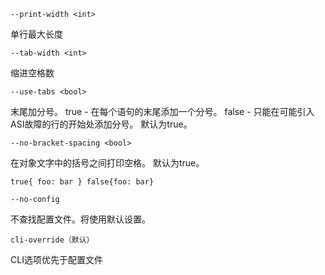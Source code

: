 ```
--print-width <int>
```
单行最大长度

```
--tab-width <int>
```
缩进空格数

```
--use-tabs <bool>
```
末尾加分号。
true - 在每个语句的末尾添加一个分号。
false - 只能在可能引入ASI故障的行的开始处添加分号。
默认为true。

```
--no-bracket-spacing <bool>
```
在对象文字中的括号之间打印空格。
默认为true。
```
true{ foo: bar } false{foo: bar}
```

```
--no-config
```
不查找配置文件。将使用默认设置。

```
cli-override（默认）
```
CLI选项优先于配置文件
